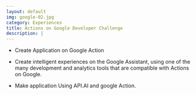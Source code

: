```yaml
---
layout: default
img: google-02.jpg
category: Experiences
title: Actions on Google Developer Challenge
description: |
---
```

* Create Application on Google Action


* Create intelligent experiences on the Google Assistant, using one of the many development and analytics tools that are compatible with Actions on Google.


* Make application Using API.AI and google Action.
